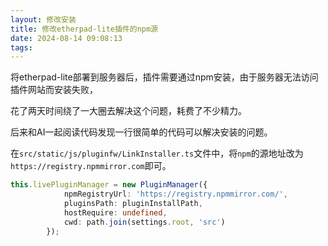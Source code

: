 ```yaml
---
layout: 修改安装
title: 修改etherpad-lite插件的npm源
date: 2024-08-14 09:08:13
tags:
---
```


将etherpad-lite部署到服务器后，插件需要通过npm安装，由于服务器无法访问插件网站而安装失败，

花了两天时间绕了一大圈去解决这个问题，耗费了不少精力。

后来和AI一起阅读代码发现一行很简单的代码可以解决安装的问题。

在`src/static/js/pluginfw/LinkInstaller.ts`文件中，将`npm`的源地址改为`https://registry.npmmirror.com`即可。

```typescript
this.livePluginManager = new PluginManager({
            npmRegistryUrl: 'https://registry.npmmirror.com/',
            pluginsPath: pluginInstallPath,
            hostRequire: undefined,
            cwd: path.join(settings.root, 'src')
        });
```
